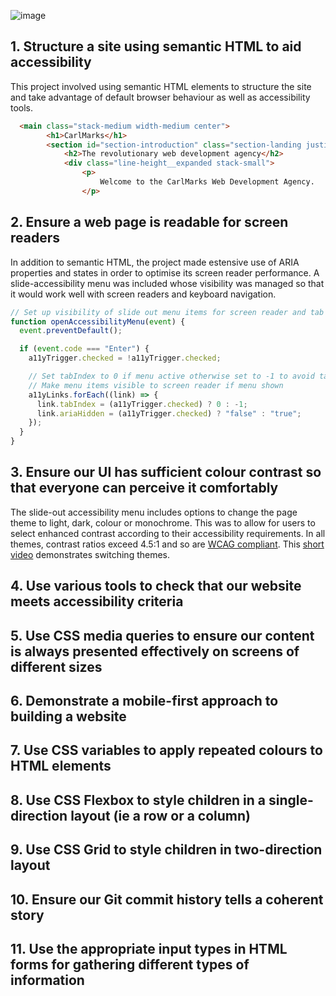 ![image](https://user-images.githubusercontent.com/32879360/217068775-1f55fa60-5146-4d50-ad08-32dcf8d5a3ba.png)

## 1. Structure a site using semantic HTML to aid accessibility
This project involved using semantic HTML elements to structure the site and take advantage of default browser behaviour as well as accessibility tools.
```html
  <main class="stack-medium width-medium center">
        <h1>CarlMarks</h1>
        <section id="section-introduction" class="section-landing justified">
            <h2>The revolutionary web development agency</h2>
            <div class="line-height__expanded stack-small">
                <p>
                    Welcome to the CarlMarks Web Development Agency.
                </p>
```

## 2. Ensure a web page is readable for screen readers
In addition to semantic HTML, the project made estensive use of ARIA properties and states in order to optimise its screen reader performance. A slide-accessibility menu was included whose visibility was managed so that it would work well with screen readers and keyboard navigation.
```javascript
// Set up visibility of slide out menu items for screen reader and tab index
function openAccessibilityMenu(event) {
  event.preventDefault();

  if (event.code === "Enter") {
    a11yTrigger.checked = !a11yTrigger.checked;

    // Set tabIndex to 0 if menu active otherwise set to -1 to avoid tabbing into menu
    // Make menu items visible to screen reader if menu shown
    a11yLinks.forEach((link) => {
      link.tabIndex = (a11yTrigger.checked) ? 0 : -1;
      link.ariaHidden = (a11yTrigger.checked) ? "false" : "true";
    });
  }
}
```

## 3. Ensure our UI has sufficient colour contrast so that everyone can perceive it comfortably
The slide-out accessibility menu includes options to change the page theme to light, dark, colour or monochrome. This was to allow for users to select enhanced contrast according to their accessibility requirements. In all themes, contrast ratios exceed 4.5:1 and so are [WCAG compliant](https://wcag.com/designers/1-4-3-color-contrast/). This [short video](https://user-images.githubusercontent.com/32879360/217236427-cd9b5288-9bac-48cb-9fcd-69655913bffe.webm) demonstrates switching themes.

## 4. Use various tools to check that our website meets accessibility criteria

## 5. Use CSS media queries to ensure our content is always presented effectively on screens of different sizes

## 6. Demonstrate a mobile-first approach to building a website

## 7. Use CSS variables to apply repeated colours to HTML elements

## 8. Use CSS Flexbox to style children in a single-direction layout (ie a row or a column)

## 9. Use CSS Grid to style children in two-direction layout

## 10. Ensure our Git commit history tells a coherent story

## 11. Use the appropriate input types in HTML forms for gathering different types of information
